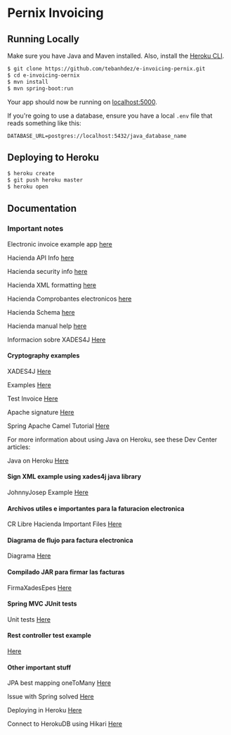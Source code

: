 # Pernix Invoicing


## Running Locally

Make sure you have Java and Maven installed.  Also, install the [Heroku CLI](https://cli.heroku.com/).

```sh
$ git clone https://github.com/tebanhdez/e-invoicing-pernix.git
$ cd e-invoicing-oernix
$ mvn install
$ mvn spring-boot:run
```

Your app should now be running on [localhost:5000](http://localhost:5000/).

If you're going to use a database, ensure you have a local `.env` file that reads something like this:

```
DATABASE_URL=postgres://localhost:5432/java_database_name
```

## Deploying to Heroku

```sh
$ heroku create
$ git push heroku master
$ heroku open
```

## Documentation

### Important notes

Electronic invoice example app 
[here](https://flecharoja.com/blog/2017-11/integracion-factura-digital/)

Hacienda API Info 
[here](https://tribunet.hacienda.go.cr/docs/esquemas/2016/v4.2/comprobantes-electronicos-api.html#)

Hacienda security info 
[here](http://www.hacienda.go.cr/contenido/14050-nuevas-funcionalidades-en-atv-para-elaboracion-de-comprobantes-electronicos)

Hacienda XML formatting 
[here](https://tribunet.hacienda.go.cr/FormatosYEstructurasXML.jsp#)

Hacienda Comprobantes electronicos 
[here](https://tribunet.hacienda.go.cr/docs/esquemas/2016/v4.2/ResolucionComprobantesElectronicosDGT-R-48-2016_4.2.pdf)

Hacienda Schema 
[here](https://tribunet.hacienda.go.cr/docs/esquemas/2016/v4.2/MensajeHacienda_V4.2.pdf)

Hacienda manual help 
[here](http://www.hacienda.go.cr/docs/5a550c170342c_Manual%20de%20uso%20de%20la%20Herramienta%20Gratuita%20de%20Facturacion.pdf)

Informacion sobre XADES4J
[Here](http://luisgoncalves.github.io/xades4j/javadocs/1.3.1/reference/xades4j/package-summary.html)

#### Cryptography examples

XADES4J 
[Here](https://github.com/luisgoncalves/xades4j)

Examples 
[Here](https://www.programcreek.com/java-api-examples/index.php?api=javax.xml.crypto.dsig.XMLSignatureFactory)

Test Invoice 
[Here](https://github.com/carloswky/pp/blob/master/afirma-crypto-xades/src/test/java/es/gob/afirma/signers/xades/TestFacturaE.java)

Apache signature 
[Here](http://camel.apache.org/xml-security-component.html)

Spring Apache Camel Tutorial
[Here](http://www.baeldung.com/spring-apache-camel-tutorial)


For more information about using Java on Heroku, see these Dev Center articles:

Java on Heroku
[Here](https://devcenter.heroku.com/categories/java)

#### Sign XML example using xades4j java library

JohnnyJosep Example 
[Here](https://gist.github.com/JohnnyJosep/29cd545db3d0b7abd23279b56d4db194)

#### Archivos utiles e importantes para la faturacion electronica
CR Libre Hacienda Important Files
[Here](https://github.com/CRLibre/fe-hacienda-cr-misc)

#### Diagrama de flujo para factura electronica 
Diagrama
[Here](https://github.com/CRLibre/fe-hacienda-cr-docs/wiki/Diagrama-de-flujo-Factura-Electr%C3%B3nica-Costa-Rica)

#### Compilado JAR para firmar las facturas
FirmaXadesEpes
[Here](https://github.com/JonhCR/FirmaXadesEpes)

#### Spring MVC JUnit tests 
Unit tests
[Here](https://spring.io/guides/tutorials/bookmarks/)

#### Rest controller test example
[Here](https://blog.zenika.com/2013/01/15/rest-web-services-testing-with-spring-mvc/)

#### Other important stuff
JPA best mapping oneToMany 
[Here](https://vladmihalcea.com/the-best-way-to-map-a-onetomany-association-with-jpa-and-hibernate/)

Issue with Spring solved 
[Here](https://github.com/spring-projects/spring-boot/issues/6792#issuecomment-243564648)

Deploying in Heroku
[Here](https://docs.spring.io/spring-boot/docs/current/reference/html/getting-started-first-application.html)

Connect to HerokuDB using Hikari
[Here](https://tomshacham.com/2018/01/01/using-hikaricp-to-connect-to-heroku-postgresql-in-kotlin/)